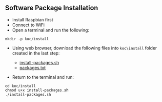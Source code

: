 ## Software Package Installation

* Install Raspbian first
* Connect to WiFi
* Open a terminal and run the following:
```
mkdir -p koc/install
```

* Using web browser, download the following files into `koc\install` folder created in the last step:
  * [install-packages.sh](https://github.com/kidsoncomputers/documentation/raw/master/uganda/2019/install-packages.sh)
  * [packages.txt](https://github.com/kidsoncomputers/documentation/raw/master/uganda/2019/packages.txt)

* Return to the terminal and run:
```
cd koc/install
chmod u+x install-packages.sh
./install-packages.sh
```




